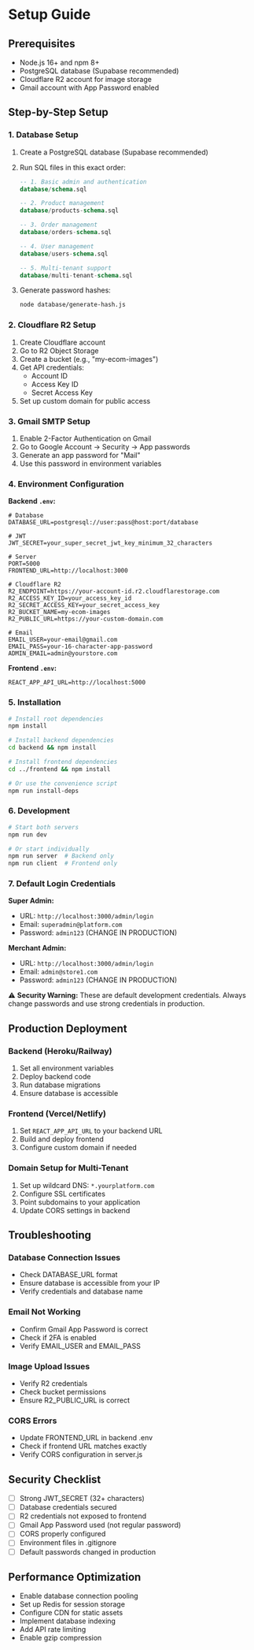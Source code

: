 # Setup Guide

## Prerequisites

- Node.js 16+ and npm 8+
- PostgreSQL database (Supabase recommended)
- Cloudflare R2 account for image storage
- Gmail account with App Password enabled

## Step-by-Step Setup

### 1. Database Setup

1. Create a PostgreSQL database (Supabase recommended)
2. Run SQL files in this exact order:
   ```sql
   -- 1. Basic admin and authentication
   database/schema.sql
   
   -- 2. Product management
   database/products-schema.sql
   
   -- 3. Order management
   database/orders-schema.sql
   
   -- 4. User management
   database/users-schema.sql
   
   -- 5. Multi-tenant support
   database/multi-tenant-schema.sql
   ```

3. Generate password hashes:
   ```bash
   node database/generate-hash.js
   ```

### 2. Cloudflare R2 Setup

1. Create Cloudflare account
2. Go to R2 Object Storage
3. Create a bucket (e.g., "my-ecom-images")
4. Get API credentials:
   - Account ID
   - Access Key ID
   - Secret Access Key
5. Set up custom domain for public access

### 3. Gmail SMTP Setup

1. Enable 2-Factor Authentication on Gmail
2. Go to Google Account → Security → App passwords
3. Generate an app password for "Mail"
4. Use this password in environment variables

### 4. Environment Configuration

**Backend `.env`:**
```env
# Database
DATABASE_URL=postgresql://user:pass@host:port/database

# JWT
JWT_SECRET=your_super_secret_jwt_key_minimum_32_characters

# Server
PORT=5000
FRONTEND_URL=http://localhost:3000

# Cloudflare R2
R2_ENDPOINT=https://your-account-id.r2.cloudflarestorage.com
R2_ACCESS_KEY_ID=your_access_key_id
R2_SECRET_ACCESS_KEY=your_secret_access_key
R2_BUCKET_NAME=my-ecom-images
R2_PUBLIC_URL=https://your-custom-domain.com

# Email
EMAIL_USER=your-email@gmail.com
EMAIL_PASS=your-16-character-app-password
ADMIN_EMAIL=admin@yourstore.com
```

**Frontend `.env`:**
```env
REACT_APP_API_URL=http://localhost:5000
```

### 5. Installation

```bash
# Install root dependencies
npm install

# Install backend dependencies
cd backend && npm install

# Install frontend dependencies
cd ../frontend && npm install

# Or use the convenience script
npm run install-deps
```

### 6. Development

```bash
# Start both servers
npm run dev

# Or start individually
npm run server  # Backend only
npm run client  # Frontend only
```

### 7. Default Login Credentials

**Super Admin:**
- URL: `http://localhost:3000/admin/login`
- Email: `superadmin@platform.com`
- Password: `admin123` (CHANGE IN PRODUCTION)

**Merchant Admin:**
- URL: `http://localhost:3000/admin/login`
- Email: `admin@store1.com`
- Password: `admin123` (CHANGE IN PRODUCTION)

⚠️ **Security Warning:** These are default development credentials. Always change passwords and use strong credentials in production.

## Production Deployment

### Backend (Heroku/Railway)

1. Set all environment variables
2. Deploy backend code
3. Run database migrations
4. Ensure database is accessible

### Frontend (Vercel/Netlify)

1. Set `REACT_APP_API_URL` to your backend URL
2. Build and deploy frontend
3. Configure custom domain if needed

### Domain Setup for Multi-Tenant

1. Set up wildcard DNS: `*.yourplatform.com`
2. Configure SSL certificates
3. Point subdomains to your application
4. Update CORS settings in backend

## Troubleshooting

### Database Connection Issues
- Check DATABASE_URL format
- Ensure database is accessible from your IP
- Verify credentials and database name

### Email Not Working
- Confirm Gmail App Password is correct
- Check if 2FA is enabled
- Verify EMAIL_USER and EMAIL_PASS

### Image Upload Issues
- Verify R2 credentials
- Check bucket permissions
- Ensure R2_PUBLIC_URL is correct

### CORS Errors
- Update FRONTEND_URL in backend .env
- Check if frontend URL matches exactly
- Verify CORS configuration in server.js

## Security Checklist

- [ ] Strong JWT_SECRET (32+ characters)
- [ ] Database credentials secured
- [ ] R2 credentials not exposed to frontend
- [ ] Gmail App Password used (not regular password)
- [ ] CORS properly configured
- [ ] Environment files in .gitignore
- [ ] Default passwords changed in production

## Performance Optimization

- Enable database connection pooling
- Set up Redis for session storage
- Configure CDN for static assets
- Implement database indexing
- Add API rate limiting
- Enable gzip compression